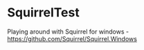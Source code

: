 # SquirrelTest
Playing around with Squirrel for windows - https://github.com/Squirrel/Squirrel.Windows

